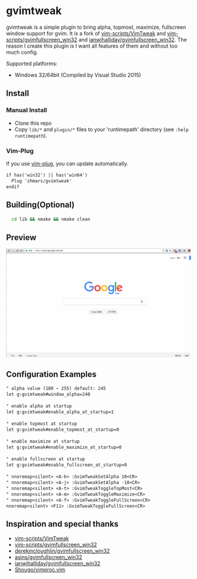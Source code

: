# gvimtweak

gvimtweak is a simple plugin to bring alpha, topmost, maximize, fullscreen window support for gvim.
It is a fork of [vim-scripts/VimTweak](https://github.com/vim-scripts/VimTweak)
and [vim-scripts/gvimfullscreen_win32](https://github.com/vim-scripts/gvimfullscreen_win32)
and [ianwjhalliday/gvimfullscreen_win32](https://github.com/ianwjhalliday/gvimfullscreen_win32).
The reason I create this plugin is I want all features of them and without too much config.

Supported platforms:

* Windows 32/64bit (Compiled by Visual Studio 2015)

## Install

### Manual Install

* Clone this repo
* Copy `lib/*` and `plugin/*` files to your 'runtimepath'
  directory (see `:help runtimepath`).

### Vim-Plug

If you use [vim-plug](https://github.com/junegunn/vim-plug), you can update automatically.

```vim
if has('win32') || has('win64')
  Plug 'zhmars/gvimtweak'
endif
```

## Building(Optional)

```sh
  cd lib && nmake && nmake clean
```

## Preview

  ![gvimtweak preview](./preview.gif)

## Configuration Examples

```vim
" alpha value (180 ~ 255) default: 245
let g:gvimtweak#window_alpha=240

" enable alpha at startup
let g:gvimtweak#enable_alpha_at_startup=1

" enable topmost at startup
let g:gvimtweak#enable_topmost_at_startup=0

" enable maximize at startup
let g:gvimtweak#enable_maximize_at_startup=0

" enable fullscreen at startup
let g:gvimtweak#enable_fullscreen_at_startup=0

" nnoremap<silent> <A-k> :GvimTweakSetAlpha 10<CR>
" nnoremap<silent> <A-j> :GvimTweakSetAlpha -10<CR>
" nnoremap<silent> <A-t> :GvimTweakToggleTopMost<CR>
" nnoremap<silent> <A-m> :GvimTweakToggleMaximize<CR>
" nnoremap<silent> <A-f> :GvimTweakToggleFullScreen<CR>
nnoremap<silent> <F11> :GvimTweakToggleFullScreen<CR>
```

## Inspiration and special thanks

* [vim-scripts/VimTweak](https://github.com/vim-scripts/VimTweak)
* [vim-scripts/gvimfullscreen_win32](https://github.com/vim-scripts/gvimfullscreen_win32)
* [derekmcloughlin/gvimfullscreen_win32](https://github.com/derekmcloughlin/gvimfullscreen_win32)
* [asins/gvimfullscreen_win32](https://github.com/asins/gvimfullscreen_win32)
* [ianwjhalliday/gvimfullscreen_win32](https://github.com/ianwjhalliday/gvimfullscreen_win32)
* [Shougo/vimproc.vim](https://github.com/Shougo/vimproc.vim)
